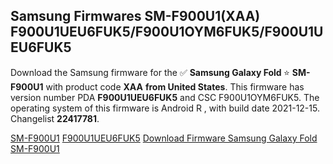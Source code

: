 <h2>Samsung Firmwares SM-F900U1(XAA) F900U1UEU6FUK5/F900U1OYM6FUK5/F900U1UEU6FUK5</h2>
Download the Samsung firmware for the ✅ <strong>Samsung Galaxy Fold </strong> ⭐ <strong>SM-F900U1</strong> with product code <strong>XAA</strong> <strong> from United States</strong>. This firmware has version number PDA <strong>F900U1UEU6FUK5</strong> and CSC F900U1OYM6FUK5. The operating system of this firmware is Android R , with build date 2021-12-15. Changelist <strong>22417781</strong>.


[SM-F900U1](https://samfirm.shop/samsung/model/SM-F900U1)
[F900U1UEU6FUK5](https://samfirm.shop/samsung/pda/F900U1UEU6FUK5)
[Download Firmware Samsung Galaxy Fold SM-F900U1](https://samfirm.shop/samsung/firmware/482544)
